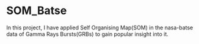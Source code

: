 # SOM_Batse
In this project, I have applied Self Organising Map(SOM) in the nasa-batse data of Gamma Rays Bursts(GRBs) to gain popular insight into it.
